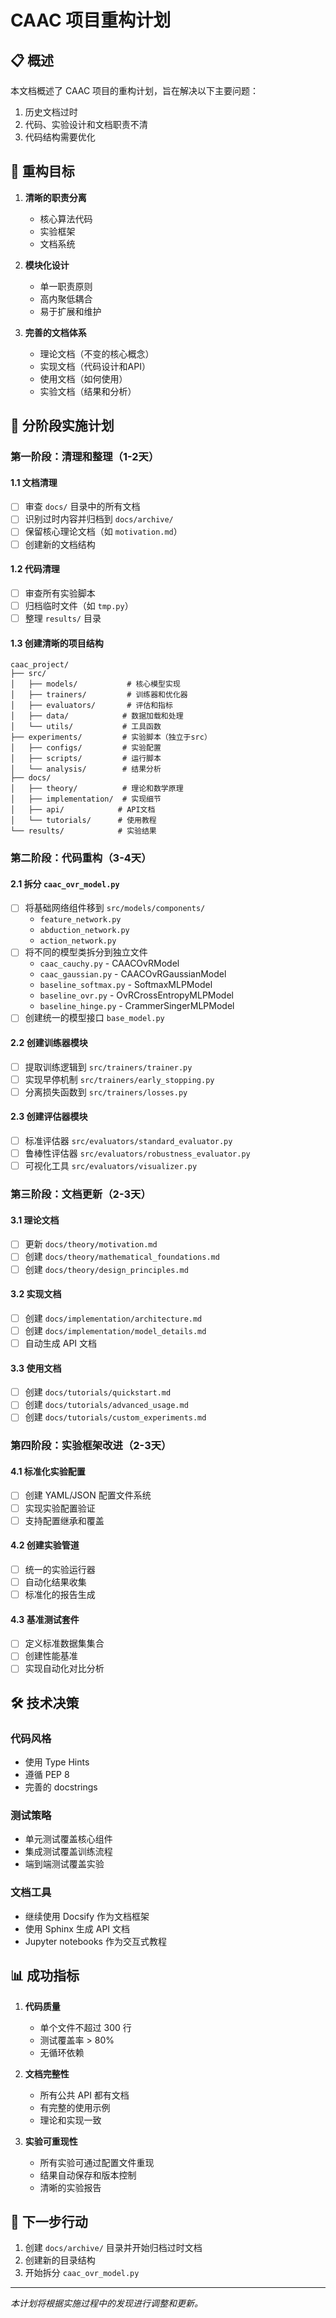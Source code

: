 # CAAC 项目重构计划

## 📋 概述

本文档概述了 CAAC 项目的重构计划，旨在解决以下主要问题：
1. 历史文档过时
2. 代码、实验设计和文档职责不清
3. 代码结构需要优化

## 🎯 重构目标

1. **清晰的职责分离**
   - 核心算法代码
   - 实验框架
   - 文档系统
   
2. **模块化设计**
   - 单一职责原则
   - 高内聚低耦合
   - 易于扩展和维护

3. **完善的文档体系**
   - 理论文档（不变的核心概念）
   - 实现文档（代码设计和API）
   - 使用文档（如何使用）
   - 实验文档（结果和分析）

## 📅 分阶段实施计划

### 第一阶段：清理和整理（1-2天）

#### 1.1 文档清理
- [ ] 审查 `docs/` 目录中的所有文档
- [ ] 识别过时内容并归档到 `docs/archive/`
- [ ] 保留核心理论文档（如 `motivation.md`）
- [ ] 创建新的文档结构

#### 1.2 代码清理
- [ ] 审查所有实验脚本
- [ ] 归档临时文件（如 `tmp.py`）
- [ ] 整理 `results/` 目录

#### 1.3 创建清晰的项目结构
```
caac_project/
├── src/
│   ├── models/           # 核心模型实现
│   ├── trainers/         # 训练器和优化器
│   ├── evaluators/       # 评估和指标
│   ├── data/            # 数据加载和处理
│   └── utils/           # 工具函数
├── experiments/         # 实验脚本（独立于src）
│   ├── configs/         # 实验配置
│   ├── scripts/         # 运行脚本
│   └── analysis/        # 结果分析
├── docs/
│   ├── theory/          # 理论和数学原理
│   ├── implementation/  # 实现细节
│   ├── api/            # API文档
│   └── tutorials/      # 使用教程
└── results/            # 实验结果
```

### 第二阶段：代码重构（3-4天）

#### 2.1 拆分 `caac_ovr_model.py`
- [ ] 将基础网络组件移到 `src/models/components/`
  - `feature_network.py`
  - `abduction_network.py`
  - `action_network.py`
- [ ] 将不同的模型类拆分到独立文件
  - `caac_cauchy.py` - CAACOvRModel
  - `caac_gaussian.py` - CAACOvRGaussianModel
  - `baseline_softmax.py` - SoftmaxMLPModel
  - `baseline_ovr.py` - OvRCrossEntropyMLPModel
  - `baseline_hinge.py` - CrammerSingerMLPModel
- [ ] 创建统一的模型接口 `base_model.py`

#### 2.2 创建训练器模块
- [ ] 提取训练逻辑到 `src/trainers/trainer.py`
- [ ] 实现早停机制 `src/trainers/early_stopping.py`
- [ ] 分离损失函数到 `src/trainers/losses.py`

#### 2.3 创建评估器模块
- [ ] 标准评估器 `src/evaluators/standard_evaluator.py`
- [ ] 鲁棒性评估器 `src/evaluators/robustness_evaluator.py`
- [ ] 可视化工具 `src/evaluators/visualizer.py`

### 第三阶段：文档更新（2-3天）

#### 3.1 理论文档
- [ ] 更新 `docs/theory/motivation.md`
- [ ] 创建 `docs/theory/mathematical_foundations.md`
- [ ] 创建 `docs/theory/design_principles.md`

#### 3.2 实现文档
- [ ] 创建 `docs/implementation/architecture.md`
- [ ] 创建 `docs/implementation/model_details.md`
- [ ] 自动生成 API 文档

#### 3.3 使用文档
- [ ] 创建 `docs/tutorials/quickstart.md`
- [ ] 创建 `docs/tutorials/advanced_usage.md`
- [ ] 创建 `docs/tutorials/custom_experiments.md`

### 第四阶段：实验框架改进（2-3天）

#### 4.1 标准化实验配置
- [ ] 创建 YAML/JSON 配置文件系统
- [ ] 实现实验配置验证
- [ ] 支持配置继承和覆盖

#### 4.2 创建实验管道
- [ ] 统一的实验运行器
- [ ] 自动化结果收集
- [ ] 标准化的报告生成

#### 4.3 基准测试套件
- [ ] 定义标准数据集集合
- [ ] 创建性能基准
- [ ] 实现自动化对比分析

## 🛠️ 技术决策

### 代码风格
- 使用 Type Hints
- 遵循 PEP 8
- 完善的 docstrings

### 测试策略
- 单元测试覆盖核心组件
- 集成测试覆盖训练流程
- 端到端测试覆盖实验

### 文档工具
- 继续使用 Docsify 作为文档框架
- 使用 Sphinx 生成 API 文档
- Jupyter notebooks 作为交互式教程

## 📊 成功指标

1. **代码质量**
   - 单个文件不超过 300 行
   - 测试覆盖率 > 80%
   - 无循环依赖

2. **文档完整性**
   - 所有公共 API 都有文档
   - 有完整的使用示例
   - 理论和实现一致

3. **实验可重现性**
   - 所有实验可通过配置文件重现
   - 结果自动保存和版本控制
   - 清晰的实验报告

## 🚀 下一步行动

1. 创建 `docs/archive/` 目录并开始归档过时文档
2. 创建新的目录结构
3. 开始拆分 `caac_ovr_model.py`

---

*本计划将根据实施过程中的发现进行调整和更新。* 